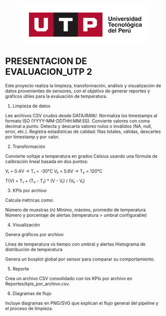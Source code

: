 <p align="center">
  <img src="img/utp.png" alt="Logo UTP" />
</p>

# PRESENTACION DE EVALUACION_UTP 2

Este proyecto realiza la limpieza, transformación, análisis y visualización de datos provenientes de sensores, con el objetivo de generar reportes y gráficos útiles para la evaluación de temperatura.

1. Limpieza de datos

Lee archivos CSV crudos desde DATA/RAW/.
Normaliza los timestamps al formato ISO (YYYY-MM-DDTHH:MM:SS).
Convierte valores con coma decimal a punto.
Detecta y descarta valores nulos o inválidos (NA, null, error, etc.).
Registra estadísticas de calidad: filas totales, válidas, descartes por timestamp y por valor.

2. Transformación

Convierte voltaje a temperatura en grados Celsius usando una fórmula de calibración lineal basada en dos puntos:

V₁ = 0.4V → T₁ = -30°C
V₂ = 5.6V → T₂ = 120°C

T(V) = T₁ + (T₂ - T₁) * (V - V₁) / (V₂ - V₁)


3. KPIs por archivo

Calcula métricas como:

Número de muestras (n)
Mínimo, máximo, promedio de temperatura
Número y porcentaje de alertas (temperatura > umbral configurable)


 4. Visualización

Genera gráficos por archivo:

Línea de temperatura vs tiempo con umbral y alertas
Histograma de distribución de temperatura


Genera un boxplot global por sensor para comparar su comportamiento.

5. Reporte

Crea un archivo CSV consolidado con los KPIs por archivo en Reportes/kpis_por_archivo.csv.

6. Diagramas de flujo

Incluye diagramas en PNG/SVG que explican el flujo general del pipeline y el proceso de limpieza.

